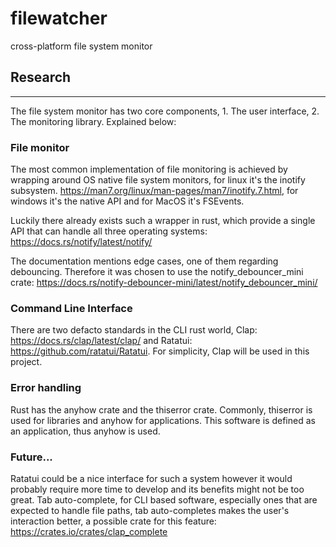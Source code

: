 # filewatcher
cross-platform file system monitor


## Research
---
The file system monitor has two core components, 1. The user interface, 2. The monitoring library. Explained below:


### File monitor
The most common implementation of file monitoring is achieved by wrapping around OS native file system monitors, for linux it's the inotify subsystem. https://man7.org/linux/man-pages/man7/inotify.7.html, for windows it's the native API and for MacOS it's FSEvents.

Luckily there already exists such a wrapper in rust, which provide a single API that can handle all three operating systems: https://docs.rs/notify/latest/notify/

The documentation mentions edge cases, one of them regarding debouncing. Therefore it was chosen to use the notify_debouncer_mini crate: https://docs.rs/notify-debouncer-mini/latest/notify_debouncer_mini/

### Command Line Interface
There are two defacto standards in the CLI rust world, Clap: https://docs.rs/clap/latest/clap/ and Ratatui: https://github.com/ratatui/Ratatui. For simplicity, Clap will be used in this project. 

### Error handling
Rust has the anyhow crate and the thiserror crate. Commonly, thiserror is used for libraries and anyhow for applications. This software is defined as an application, thus anyhow is used.

### Future...
Ratatui could be a nice interface for such a system however it would probably require more time to develop and its benefits might not be too great.
Tab auto-complete, for CLI based software, especially ones that are expected to handle file paths, tab auto-completes makes the user's interaction better, a possible crate for this feature: https://crates.io/crates/clap_complete
